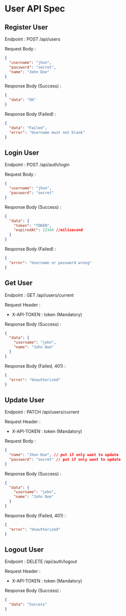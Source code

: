 # User API Spec

## Register User

Endpoint : POST /api/users

Request Body :

```json
{
  "username": "jhon",
  "password": "secret",
  "name": "John Doe"
}
```

Response Body (Success) :
```json
{
  "data": "OK"
}
```

Response Body (Failed) :
```json
{
  "data": "Failed",
  "error": "Username must not blank"
}
```

## Login User

Endpoint : POST /api/auth/login

Request Body :

```json
{
  "username": "jhon",
  "password": "secret"
}
```

Response Body (Success) :
```json
{
  "data": {
    "token": "TOKEN",
    "expiredAt": 12344 //milisecond
  }
}
```

Response Body (Failed) :
```json
{
  "error": "Username or password wrong"
}
```

## Get User

Endpoint : GET /api/users/current

Request Header :
- X-API-TOKEN : token (Mandatory)

Response Body (Success) :
```json
{
  "data": {
    "username": "john",
    "name": "John Doe"
  }
}
```

Response Body (Failed, 401) :
```json
{
  "error": "Unauthorized"
}
```

## Update User

Endpoint : PATCH /api/users/current

Request Header :
- X-API-TOKEN : token (Mandatory)

Request Body :

```json
{
  "name": "Jhon Doe", // put if only want to update
  "password": "secret" // put if only want to update
}
```

Response Body (Success) :
```json
{
  "data": {
    "username": "john",
    "name": "John Doe"
  }
}
```

Response Body (Failed, 401) :
```json
{
  "error": "Unauthorized"
}
```

## Logout User

Endpoint : DELETE /api/auth/logout

Request Header :
- X-API-TOKEN : token (Mandatory)

Response Body (Success) :
```json
{
  "data": "Success"
}
```

